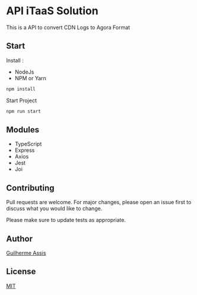 # API iTaaS Solution

This is a API to convert CDN Logs to Agora Format

## Start

Install :
- NodeJs
- NPM or Yarn

```bash
npm install
```

Start Project
```bash
npm run start
```

## Modules
- TypeScript
- Express
- Axios
- Jest
- Joi

## Contributing
Pull requests are welcome. For major changes, please open an issue first to discuss what you would like to change.

Please make sure to update tests as appropriate.

## Author
[Guilherme Assis](https://github.com/guiasis)

## License
[MIT](https://choosealicense.com/licenses/mit/)
